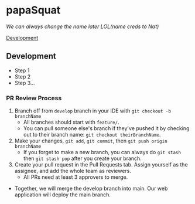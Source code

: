 # papaSquat
*We can always change the name later LOL(name creds to Nat)*


[Development](#development)


## Development ##
* Step 1
* Step 2
* Step 3...

### PR Review Process ###
1. Branch off from `develop` branch in your IDE with `git checkout -b branchName`
    - All branches should start with `feature/`.
    - You can pull someone else's branch if they've pushed it by checking out to their branch name: `git checkout theirBranchName`.
2. Make your changes, `git add`, `git commit`, then `git push origin branchName`
    - If you forget to make a new branch, you can always do `git stash` then `git stash pop` after you create your branch.
4. Create your pull request in the Pull Requests tab. Assign yourself as the assignee, and add the whole team as reviewers.
    - All PRs need at least 3 approvers to merge.

- Together, we will merge the develop branch into main. Our web application will deploy the main branch.


